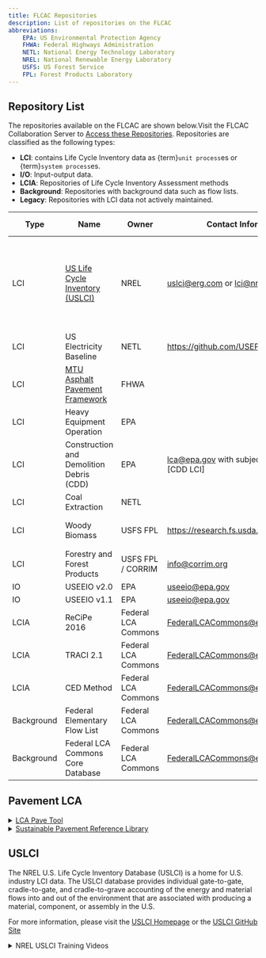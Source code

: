 ```yaml
---
title: FLCAC Repositories
description: List of repositories on the FLCAC
abbreviations:
    EPA: US Environmental Protection Agency
    FHWA: Federal Highways Administration
    NETL: National Energy Technology Laboratory
    NREL: National Renewable Energy Laboratory
    USFS: US Forest Service
    FPL: Forest Products Laboratory
---
```


## Repository List

The repositories available on the FLCAC are shown below.Visit the FLCAC Collaboration Server to [Access these Repositories](https://www.lcacommons.gov/lca-collaboration).
Repositories are classified as the following types:

- **LCI**: contains Life Cycle Inventory data as {term}`unit process`es or {term}`system process`es.
- **I/O**: Input-output data.
- **LCIA**: Repositories of Life Cycle Inventory Assessment methods
- **Background**: Repositories with background data such as flow lists.
- **Legacy**: Repositories with LCI data not actively maintained.

| Type |  Name                          | Owner                                     | Contact Information                                           | Upcoming Updates |
| --------------- | ---------------------------------------- | ---------------------------------------------------- | ------------------------------------------------------------- | ---------------- |
| LCI             | [US Life Cycle Inventory (USLCI)](OtherResources.md#uslci)         | NREL                 | uslci@erg.com or lci@nrel.com                                 | USLCI is updated quarterly. Hover[^USLCI] for expected data in the September 2024 (Q3) release.               |
| LCI             | US Electricity Baseline                  | NETL         | https://github.com/USEPA/ElectricityLCI                       |
| LCI             | [MTU Asphalt Pavement Framework](OtherResources.md#pavement-lca)           | FHWA                       |                                                               |                  |
| LCI             | Heavy Equipment Operation                | EPA             |                                                               |                  |
| LCI             | Construction and Demolition Debris (CDD) | EPA             | lca@epa.gov with subject line containing [CDD LCI]            |
| LCI             | Coal Extraction                          | NETL         |                                                               |                  |
| LCI             | Woody Biomass                            | USFS FPL        | https://research.fs.usda.gov/fpl/contactus                                                              | Hover[^Woody] for ongoing updates.                   |
| LCI             | Forestry and Forest Products             | USFS FPL / CORRIM | info@corrim.org                                                              |                  |
| IO              | USEEIO v2.0                              | EPA             | [useeio@epa.gov](mailto:useeio@epa.gov)                       |                  |
| IO              | USEEIO v1.1                              | EPA             | [useeio@epa.gov](mailto:useeio@epa.gov)                       |                  |
| LCIA            | ReCiPe 2016                              | Federal LCA Commons                                  | [FederalLCACommons@erg.com](mailto:FederalLCACommons@erg.com) |                  |
| LCIA            | TRACI 2.1                                | Federal LCA Commons                                  | [FederalLCACommons@erg.com](mailto:FederalLCACommons@erg.com) |                  |
| LCIA            | CED Method                               | Federal LCA Commons                                  | [FederalLCACommons@erg.com](mailto:FederalLCACommons@erg.com) |                  |
| Background      | Federal Elementary Flow List             | Federal LCA Commons                                  | [FederalLCACommons@erg.com](mailto:FederalLCACommons@erg.com) |                  |
| Background      | Federal LCA Commons Core Database        | Federal LCA Commons                                  | [FederalLCACommons@erg.com](mailto:FederalLCACommons@erg.com) |                  |

[^USLCI]: New data includes non-transport combustion updates and cobalt sulfate production.

[^Woody]: Integration of USLCI as a library; additional processes for the full forest product’s supply chain from forest management and harvesting to primary forest products like lumber and secondary forest products like wood flooring.

 ## Pavement LCA
<details>
 <summary><a href="https://www.fhwa.dot.gov/pavement/lcatool/">LCA Pave Tool</a></b></summary>

LCA Pave is a Microsoft® Excel® based tool developed by FHWA that can be used to assess environmental impacts of pavement material and design decisions. <br></br> The tool is intended to be used as a training and informational product only and for voluntary use by agencies and individuals with an understanding of fundamental LCA principles. Its use is not required by Federal statute or regulation. <br></br> -FHWA.dot.gov

</details>

<details>
 <summary><a href="https://www.fhwa.dot.gov/pavement/sustainability/library/">Sustainable Pavement Reference Library</a></b></summary>

This website links to many useful resources regarding pavement LCA, pavement EPDs and sustainable pavement programs.

</details>

## USLCI
The NREL U.S. Life Cycle Inventory Database (USLCI) is a home for U.S. industry LCI data. The USLCI database provides individual gate-to-gate, cradle-to-gate, and cradle-to-grave accounting of the energy and material flows into and out of the environment that are associated with producing a material, component, or assembly in the U.S.

For more information, please visit the [USLCI Homepage](https://www.nrel.gov/analysis/lci.html) or the [USLCI GitHub Site](https://github.com/FLCAC-admin/uslci-content)


<details>
 <summary><a>NREL USLCI Training Videos</a></b></summary>

- [Access & Download the USLCI Database](https://www.youtube.com/watch?v=4att9Fj8jtk&list=PLmIn8Hncs7bFUOyXZNGXwG4LtdoTfLz6Q&index=2&t=0s)</br>
- [How to Navigate the USLCI Database](https://www.youtube.com/watch?v=7zzVVPXbN00&list=PLmIn8Hncs7bFUOyXZNGXwG4LtdoTfLz6Q&index=4)</br>
- [How to Import the USLCI Database into Open-Source LCA Software](https://www.youtube.com/watch?v=YLao5jC5b_0&list=PLmIn8Hncs7bFUOyXZNGXwG4LtdoTfLz6Q&index=5)</br>
- [How to Track USLCI Database Versioning](https://www.youtube.com/watch?v=6aaZVYVRkGc&list=PLmIn8Hncs7bFUOyXZNGXwG4LtdoTfLz6Q&index=6)</br>
- [Using USLCI Data Submission Handbook to Submit Data](https://www.youtube.com/watch?v=jecyDLHu6OQ&list=PLmIn8Hncs7bFUOyXZNGXwG4LtdoTfLz6Q&index=7)</br>
- [How to Align Your Data with the USLCI Database Structure](https://www.youtube.com/watch?v=8l302KlRvkY&list=PLmIn8Hncs7bFUOyXZNGXwG4LtdoTfLz6Q&index=8)</br>
